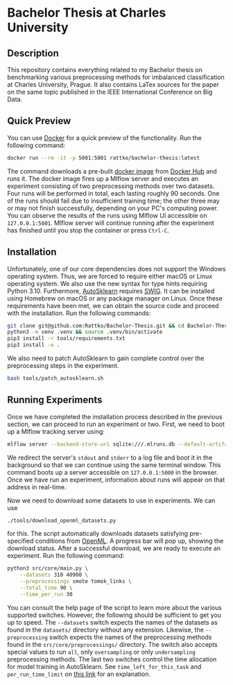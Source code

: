 # Bachelor Thesis at Charles University

## Description

This repository contains everything related to my Bachelor thesis on benchmarking various preprocessing methods for imbalanced classification at Charles University, Prague. It also contains LaTex sources for the paper on the same topic published in the IEEE International Conference on Big Data.

## Quick Preview

You can use [Docker](https://www.docker.com) for a quick preview of the functionality. Run the following command:

```zsh
docker run --rm -it -p 5001:5001 rattko/bachelor-thesis:latest
```

The command downloads a pre-built [docker image](https://hub.docker.com/r/rattko/bachelor-thesis) from [Docker Hub](https://hub.docker.com) and runs it. The docker image fires up a Mlflow server and executes an experiment consisting of two preprocessing methods over two datasets. Four runs will be performed in total, each lasting roughly 90 seconds. One of the runs should fail due to insufficient training time; the other three may or may not finish successfully, depending on your PC's computing power. You can observe the results of the runs using Mlflow UI accessible on `127.0.0.1:5001`. Mlflow server will continue running after the experiment has finished until you stop the container or press `Ctrl-C`.

## Installation

Unfortunately, one of our core dependencies does not support the Windows operating system. Thus, we are forced to require either macOS or Linux operating system. We also use the new syntax for type hints requiring Python 3.10. Furthermore, [AutoSklearn](https://automl.github.io/auto-sklearn/master/index.html) requires [SWIG](https://www.swig.org). It can be installed using Homebrew on macOS or any package manager on Linux. Once these requirements have been met, we can obtain the source code and proceed with the installation. Run the following commands:

```zsh
git clone git@github.com:Rattko/Bachelor-Thesis.git && cd Bachelor-Thesis
python3 -m venv .venv && source .venv/bin/activate
pip3 install -r tools/requirements.txt
pip3 install -e .
```

We also need to patch AutoSklearn to gain complete control over the preprocessing steps in the experiment.

```zsh
bash tools/patch_autosklearn.sh
```

## Running Experiments

Once we have completed the installation process described in the previous section, we can proceed to run an experiment or two. First, we need to boot up a Mlflow tracking server using:

```zsh
mlflow server --backend-store-uri sqlite:///.mlruns.db --default-artifact-root .mlruns-artifacts &> .mlflow.logs &
```

We redirect the server's `stdout` and `stderr` to a log file and boot it in the background so that we can continue using the same terminal window. This command boots up a server accessible on `127.0.0.1:5000` in the browser. Once we have run an experiment, information about runs will appear on that address in real-time.

Now we need to download some datasets to use in experiments. We can use

```zsh
./tools/download_openml_datasets.py
```

for this. The script automatically downloads datasets satisfying pre-specified conditions from [OpenML](https://www.openml.org). A progress bar will pop up, showing the download status. After a successful download, we are ready to execute an experiment. Run the following command:

```zsh
python3 src/core/main.py \
    --datasets 310 40900 \
    --preprocessings smote tomek_links \
    --total_time 90 \
    --time_per_run 30
```

You can consult the help page of the script to learn more about the various supported switches. However, the following should be sufficient to get you up to speed. The `--datasets` switch expects the names of the datasets as found in the `datasets/` directory without any extension. Likewise, the `--preprocessing` switch expects the names of the preprocessing methods found in the `src/core/preprocessings/` directory. The switch also accepts special values to run `all`, only `oversampling` or only `undersampling` preprocessing methods. The last two switches control the time allocation for model training in AutoSklearn. See `time_left_for_this_task` and `per_run_time_limit` on [this&nbsp;link](https://automl.github.io/auto-sklearn/master/api.html) for an explanation.
